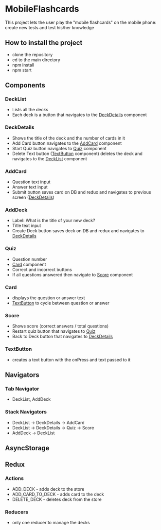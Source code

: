 # MobileFlashcards

This project lets the user play the "mobile flashcards" on the mobile phone: create new tests and test his/her knowledge

## How to install the project

- clone the repository
- cd to the main directory
- npm install
- npm start

## Components

### DeckList

- Lists all the decks
- Each deck is a button that navigates to the [DeckDetails](#deckdetails) component

### DeckDetails

- Shows the title of the deck and the number of cards in it
- Add Card button navigates to the [AddCard](#addcard) component
- Start Quiz button navigates to [Quiz](#quiz) component
- Delete Text button ([TextButton](#textbutton) component) deletes the deck and navigates to the [DeckList](#decklist) component

### AddCard

- Question text input
- Answer text input
- Submit button saves card on DB and redux and navigates to previous screen ([DeckDetails](#deckdetails))

### AddDeck

- Label: What is the title of your new deck?
- Title text input
- Create Deck button saves deck on DB and redux and navigates to [DeckDetails](#deckdetails)

### Quiz

- Question number
- [Card](#card) component
- Correct and incorrect buttons
- If all questions answered then navigate to [Score](#score) component

### Card

- displays the question or answer text
- [TextButton](#textbutton) to cycle between question or answer

### Score

- Shows score (correct answers / total questions)
- Restart quiz button that navigates to [Quiz](#quiz)
- Back to Deck button that navigates to [DeckDetails](#deckdetails)

### TextButton

- creates a text button with the onPress and text passed to it

## Navigators

### Tab Navigator

- DeckList, AddDeck

### Stack Navigators

- DeckList -> DeckDetails -> AddCard
- DeckList -> DeckDetails -> Quiz -> Score
- AddDeck -> DeckList

## AsyncStorage

## Redux

### Actions

- ADD_DECK - adds deck to the store
- ADD_CARD_TO_DECK - adds card to the deck
- DELETE_DECK - deletes deck from the store

### Reducers

- only one reducer to manage the decks
